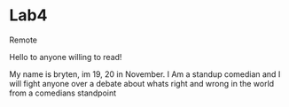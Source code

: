 # Lab4
Remote

Hello to anyone willing to read! 

My name is bryten, im 19, 20 in November. I Am a standup comedian and I will fight anyone over a debate about whats right and wrong in the world from a comedians standpoint 
